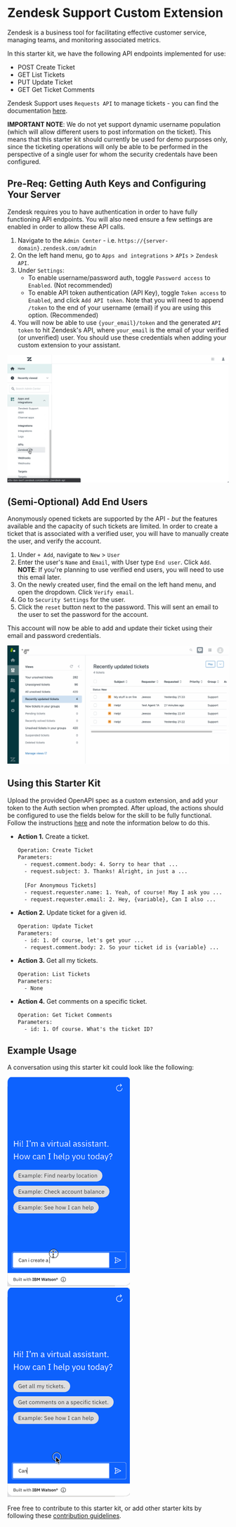 # Zendesk Support Custom Extension

Zendesk is a business tool for facilitating effective customer service, managing teams, and monitoring associated metrics.

In this starter kit, we have the following API endpoints implemented for use:
- POST Create Ticket
- GET List Tickets
- PUT Update Ticket
- GET Get Ticket Comments

Zendesk Support uses `Requests API` to manage tickets - you can find the documentation [here](https://developer.zendesk.com/api-reference/ticketing/tickets/ticket-requests).

**IMPORTANT NOTE**: We do not yet support dynamic username population (which will allow different users to post information on the ticket). This means that this starter kit should currently be used for demo purposes only, since the ticketing operations will only be able to be performed in the perspective of a single user for whom the security credentals have been configured.

## Pre-Req: Getting Auth Keys and Configuring Your Server
Zendesk requires you to have authentication in order to have fully functioning API endpoints. You will also need ensure a few settings are enabled in order to allow these API calls.

1. Navigate to the `Admin Center` - i.e. `https://{server-domain}.zendesk.com/admin`
1. On the left hand menu, go to `Apps and integrations` > `APIs` > `Zendesk API`.
1. Under `Settings`:
    - To enable username/password auth, toggle `Password access` to `Enabled`. (Not recommended)
    - To enable API token authentication (API Key), toggle `Token access` to `Enabled`, and click `Add API token`. Note that you will need to append `/token` to the end of your username (email) if you are using this option. (Recommended)
1. You will now be able to use `{your_email}/token` and the generated `API token` to hit Zendesk's API, where `your_email` is the email of your verified (or unverified) user. You should use these credentials when adding your custom extension to your assistant.

![Create API Key](./assets/create-api-key.gif)<br>

## (Semi-Optional) Add End Users
Anonymously opened tickets are supported by the API - *but* the features available and the capacity of such tickets are limited. In order to create a ticket that is associated with a verified user, you will have to manually create the user, and verify the account. 

1. Under `+ Add`, navigate to `New` > `User`
1. Enter the user's `Name` and `Email`, with User type `End user`. Click `Add`.
  **NOTE**: If you're planning to use verified end users, you will need to use this email later.
1. On the newly created user, find the email on the left hand menu, and open the dropdown. Click `Verify email`.
1. Go to `Security Settings` for the user.
1. Click the `reset` button next to the password. This will sent an email to the user to set the password for the account.

This account will now be able to add and update their ticket using their email and password credentials.

![Add Valid User](./assets/add-valid-user.gif)<br>

## Using this Starter Kit
Upload the provided OpenAPI spec as a custom extension, and add your token to the Auth section when prompted. After upload, the actions should be configured to use the fields below for the skill to be fully functional. Follow the instructions [here](../../README.md#configuring-your-actions-skill-to-use-an-extension) and note the information below to do this.

- **Action 1.** Create a ticket.
    ```
    Operation: Create Ticket
    Parameters:
      - request.comment.body: 4. Sorry to hear that ...
      - request.subject: 3. Thanks! Alright, in just a ...

      [For Anonymous Tickets]
      - request.requester.name: 1. Yeah, of course! May I ask you ...
      - request.requester.email: 2. Hey, {variable}, Can I also ...
    ```

- **Action 2.** Update ticket for a given id.
    ```
    Operation: Update Ticket
    Parameters:
      - id: 1. Of course, let's get your ...
      - request.comment.body: 2. So your ticket id is {variable} ...
    ```

- **Action 3.** Get all my tickets.
    ```
    Operation: List Tickets
    Parameters:
      - None
    ```

- **Action 4.** Get comments on a specific ticket.
    ```
    Operation: Get Ticket Comments
    Parameters:
      - id: 1. Of course. What's the ticket ID?
    ```

## Example Usage
A conversation using this starter kit could look like the following:<br>

![create-zd-ticket](./assets/create-zd-ticket.gif)
![update-ticket](./assets/update-ticket.gif)

Free free to contribute to this starter kit, or add other starter kits by following these [contribution guidelines](../../docs/CONTRIBUTING.md).